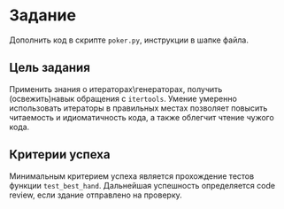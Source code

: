 # Задание
Дополнить код в скрипте `poker.py`, инструкции в шапке файла.

## Цель задания
Применить знания о итераторах\генераторах, получить (освежить)навык обращения с `itertools`. Умение умеренно использовать итераторы в правильных местах позволяет повысить читаемость и идиоматичность кода, а также облегчит чтение чужого кода.

## Критерии успеха
Минимальным критерием успеха является прохождение тестов функции
`test_best_hand`. Дальнейшая успешность определяется code review, если здание отправлено на проверку.
